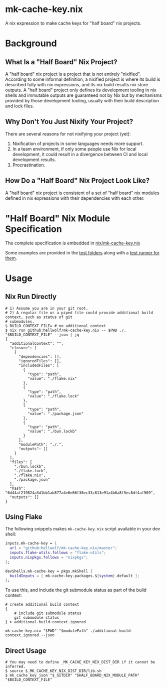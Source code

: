 # mk-cache-key.nix

A nix expression to make cache keys for "half board" nix projects.

# Background

## What Is a "Half Board" Nix Project?

A "half board" nix project is a project that is not entirely "nixified". According to some informal
definition, a nixified project is where its build is described fully with nix expressions, and its
nix build results nix store outputs. A "half board" project only defines its development tooling in
nix shells and immutable outputs are guaranteed not by Nix but by mechanisms provided by those
development tooling, usually with their build description and lock files.

## Why Don't You Just Nixify Your Project?

There are several reasons for not nixifying your project (yet):

1. Nixification of projects in some languages needs more support.
2. In a team environment, if only some people use Nix for local development, it could result in a divergence
   between CI and local development results.
3. Procrastination.

## How Do a "Half Board" Nix Project Look Like?

A "half board" nix project is consistent of a set of "half board" nix modules defined in nix
expressions with their dependencies with each other.

# "Half Board" Nix Module Specification

The complete specification is embedded in [nix/mk-cache-key.nix](nix/mk-cache-key.nix)

Some examples are provided in the [test folders](test/) along with a [test runner for
them](test/run-test.sh).

# Usage

## Nix Run Directly

```shell
# 1) Assume you are in your git root.
# 2) A regular file or a piped file could provide additional build context, such as status of git
# submodules.
$ BUILD_CONTEXT_FILE= # no additional context
$ nix run github:hellwolf/mk-cache-key.nix -- $PWD ./. "$BUILD_CONTEXT_FILE" --json | jq
{
  "additionalContext": "",
  "closure": [
    {
      "dependencies": [],
      "ignoredFiles": [],
      "includedFiles": [
        {
          "type": "path",
          "value": "./flake.nix"
        },
        {
          "type": "path",
          "value": "./flake.lock"
        },
        {
          "type": "path",
          "value": "./package.json"
        },
        {
          "type": "path",
          "value": "./bun.lockb"
        }
      ],
      "modulePath": "./.",
      "outputs": []
    }
  ],
  "files": [
    "./bun.lockb",
    "./flake.lock",
    "./flake.nix",
    "./package.json"
  ],
  "hash": "6d44af219824a3d1bb1ab877a4e6e66f36ec33c813e91a4b6a8f5ec8df4af569",
  "outputs": []
}
```

## Using Flake

The following snippets makes `mk-cache-key.nix` script available in your dev shell:

```nix
inputs.mk-cache-key = {
  url = "github:hellwolf/mk-cache-key.nix/master";
  inputs.flake-utils.follows = "flake-utils";
  inputs.nixpkgs.follows = "nixpkgs";
};

devShells.mk-cache-key = pkgs.mkShell {
  buildInputs = [ mk-cache-key.packages.${system}.default ];
};
```

To use this, and include the git submodule status as part of the build context:

```shell
# create additional build context
{
    # include git submodule status
    git submodule status
} > additional-build-context.ignored

mk-cache-key.nix "$PWD" "$modulePath" ./additional-build-context.ignored --json
```

## Direct Usage

```shell
# You may need to define _MK_CACHE_KEY_NIX_DIST_DIR if it cannot be inferred.
$ source $_MK_CACHE_KEY_NIX_DIST_DIR/lib.sh
$ mk_cache_key_json "$_GITDIR" "$HALF_BOARD_NIX_MODULE_PATH" "$BUILD_CONTEXT_FILE"
```
